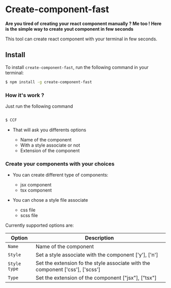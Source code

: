 # Create-component-fast

**Are you tired of creating your react component manually ? Me too ! Here is the simple way to create yout component in few seconds**

This tool can create react component with your terminal in few seconds.

## Install

To install `create-component-fast`, run the following command in your terminal:

```sh
$ npm install -g create-component-fast

```

### How it's work ?

Just run the following command

```sh

$ CCF

```

- That will ask you differents options

  - Name of the component
  - With a style associate or not
  - Extension of the component

### Create your components with your choices

- You can create different type of components:

  - jsx component
  - tsx component

- You can chose a style file associate

  - css file
  - scss file

Currently supported options are:

| Option       | Description                                                                   |
| ------------ | ----------------------------------------------------------------------------- |
| `Name`       | Name of the component                                                         |
| `Style`      | Set a style associate with the component ['y'], ['n']                         |
| `Style type` | Set the extension fo the style associate with the component ['css'], ['scss'] |
| `Type`       | Set the extension of the component ["jsx"], ["tsx"]                           |
